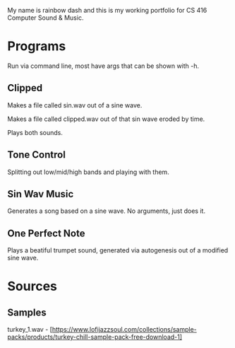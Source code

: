 My name is rainbow dash and this is my working portfolio for CS 416 Computer Sound & Music.

# Programs
Run via command line, most have args that can be shown with -h.

## Clipped
Makes a file called sin.wav out of a sine wave.

Makes a file called clipped.wav out of that sin wave eroded by time.

Plays both sounds.

## Tone Control
Splitting out low/mid/high bands and playing with them.

## Sin Wav Music
Generates a song based on a sine wave. No arguments, just does it.

## One Perfect Note
Plays a beatiful trumpet sound, generated via autogenesis out of a modified sine wave.

# Sources
## Samples
turkey_1.wav - [https://www.lofijazzsoul.com/collections/sample-packs/products/turkey-chill-sample-pack-free-download-1]
